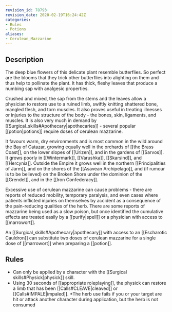 ```yaml
---
revision_id: 78793
revision_date: 2020-02-19T16:24:42Z
categories:
- Rules
- Potions
aliases:
- Cerulean_Mazzarine
---
```



## Description
The deep blue flowers of this delicate plant resemble butterflies. So perfect are the blooms that they trick other butterflies into alighting on them and thus help to pollinate the plant. It has thick, fleshy leaves that produce a numbing sap with analgesic properties.

Crushed and mixed, the sap from the stems and the leaves allow a physician to restore use to a ruined limb, swiftly knitting shattered bone, mangled flesh, and torn muscles. It also proves useful in treating illnesses or injuries to the structure of the body - the bones, skin, ligaments, and muscles. It is also very much in demand by [[Surgical_skills#Apothecary|apothecaries]] - several popular [[potion|potions]] require doses of cerulean mazzarine.

It favours warm, dry environments and is most common in the wild around the Bay of Catazar, growing equally well in the orchards of [[the Brass Coast]], on the lower slopes of [[Urizen]], and in the gardens of [[Sarvos]]. It grows poorly in [[Wintermark]], [[Varushka]], [[Skarsind]], and [[Hercynia]]. Outside the Empire it grows well in the northern [[Principalities of Jarm]], and on the shores of the [[Asavean Archipelago]], and (if rumour is to be believed) on the Broken Shore under the dominion of the [[Grendel]], and in the [[Iron Confederacy]].

Excessive use of cerulean mazzarine can cause problems - there are reports of reduced mobility, temporary paralysis, and even cases where patients inflicted injuries on themselves by accident as a consequence of the pain-reducing qualities of the herb. There are some reports of mazzarine being used as a slow poison, but once identified the cumulative effects are treated easily by a [[purify|spell]] or a physician with access to [[marrowort]].

An [[Surgical_skills#Apothecary|apothecary]] with access to an [[Escharotic Cauldron]] can substitute two doses of cerulean mazzarine for a single dose of [[marrowort]] when preparing a [[potion]].

## Rules
* Can only be applied by a character with the [[Surgical skills#Physick|physick]] skill.
* Using 30 seconds of [[appropriate roleplaying]], the physick can restore a limb that has been [[Calls#CLEAVE|cleaved]] or [[Calls#IMPALE|impaled]].
*The herb use fails if you or your target are hit or attack another character during application, but the herb is not consumed



